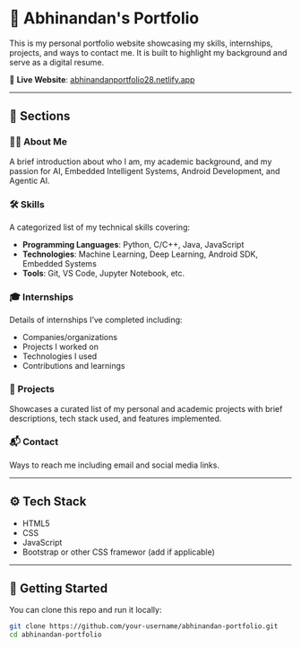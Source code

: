 # 💼 Abhinandan's Portfolio

This is my personal portfolio website showcasing my skills, internships, projects, and ways to contact me. It is built to highlight my background and serve as a digital resume.

🔗 **Live Website**: [abhinandanportfolio28.netlify.app](https://abhinandanportfolio28.netlify.app/)

---

## 📌 Sections

### 🧑‍💼 About Me
A brief introduction about who I am, my academic background, and my passion for AI, Embedded Intelligent Systems, Android Development, and Agentic AI.

### 🛠️ Skills
A categorized list of my technical skills covering:
- **Programming Languages**: Python, C/C++, Java, JavaScript
- **Technologies**: Machine Learning, Deep Learning, Android SDK, Embedded Systems
- **Tools**: Git, VS Code, Jupyter Notebook, etc.

### 🎓 Internships
Details of internships I’ve completed including:
- Companies/organizations
- Projects I worked on
- Technologies I used
- Contributions and learnings

### 🚀 Projects
Showcases a curated list of my personal and academic projects with brief descriptions, tech stack used, and features implemented.

### 📬 Contact
Ways to reach me including email and social media links.

---

## ⚙️ Tech Stack

- HTML5
- CSS
- JavaScript
- Bootstrap or other CSS framewor (add if applicable)

---

## 🚀 Getting Started

You can clone this repo and run it locally:

```bash
git clone https://github.com/your-username/abhinandan-portfolio.git
cd abhinandan-portfolio
